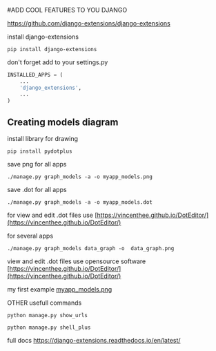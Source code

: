 #ADD COOL FEATURES TO YOU DJANGO

https://github.com/django-extensions/django-extensions

install django-extensions
```commandline
pip install django-extensions
```

don't forget add to your settings.py
```python
INSTALLED_APPS = (
    ...
    'django_extensions',
    ...
)
```

## Creating models diagram
install library for drawing
```commandline
pip install pydotplus
```


save png for all apps
```commandline
./manage.py graph_models -a -o myapp_models.png
```

save .dot for all apps
```commandline
./manage.py graph_models -a -o myapp_models.dot
```
for view and edit .dot files use 
[https://vincenthee.github.io/DotEditor/](https://vincenthee.github.io/DotEditor/)


for several apps
```commandline
./manage.py graph_models data_graph -o  data_graph.png
```

view and edit .dot files use opensource software
[https://vincenthee.github.io/DotEditor/](https://vincenthee.github.io/DotEditor/)


my first example 
[myapp_models.png](myapp_models.png)

OTHER usefull commands
```commandline
python manage.py show_urls

python manage.py shell_plus
```

full docs 
https://django-extensions.readthedocs.io/en/latest/